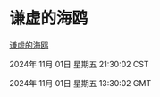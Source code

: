 # 谦虚的海鸥
[谦虚的海鸥](http://219.139.197.74:56308/qxdho/course/base/hotlink/index.php)

2024年 11月 01日 星期五 21:30:02 CST

2024年 11月 01日 星期五 13:30:02 GMT
